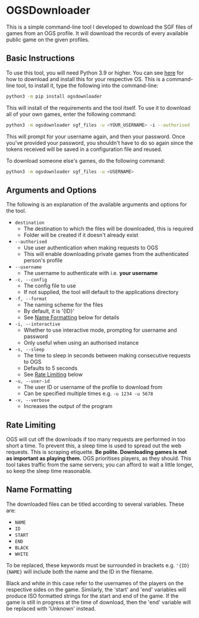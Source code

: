 # OGSDownloader

This is a simple command-line tool I developed to download the SGF files of games from an OGS profile. It will download the records of every available public game on the given profiles.

## Basic Instructions

To use this tool, you will need Python 3.9 or higher. You can see [here](https://www.python.org/downloads/) for how to download and install this for your respective OS. This is a command-line tool, to install it, type the following into the command-line:

```bash
python3 -m pip install ogsdownloader
```

This will install of the requirements and the tool itself. To use it to download all of your own games, enter the following command:

```bash
python3 -m ogsdownloader sgf_files -u <YOUR_USERNAME> -i --authorised
```

This will prompt for your username again, and then your password. Once you've provided your password, you shouldn't have to do so again since the tokens received will be saved in a configuration file and reused.

To download someone else's games, do the following command:

```bash
python3 -m ogsdownloader sgf_files -u <USERNAME>
```

## Arguments and Options

The following is an explanation of the available arguments and options for the tool.

- `destination`
    - The destination to which the files will be downloaded, this is required
    - Folder will be created if it doesn't already exist
- `--authorised`
    - Use user authentication when making requests to OGS
    - This will enable downloading private games from the authenticated person's profile
- `--username`
    - The username to authenticate with i.e. **your username**
- `-c, --config`
    - The config file to use
    - If not supplied, the tool will default to the applications directory
- `-f, --format`
    - The naming scheme for the files
    - By default, it is '{ID}'
    - See [Name Formatting](#name-formatting) below for details
- `-i, --interactive`
    - Whether to use interactive mode, prompting for username and password
    - Only useful when using an authorised instance
- `-s, --sleep`
    - The time to sleep in seconds between making consecutive requests to OGS
    - Defaults to 5 seconds
    - See [Rate Limiting](#rate-limiting) below
- `-u, --user-id`
    - The user ID or username of the profile to download from
    - Can be specified multiple times e.g. `-u 1234 -u 5678`
- `-v, --verbose`
    - Increases the output of the program

## Rate Limiting

OGS will cut off the downloads if too many requests are performed in too short a time. To prevent this, a sleep time is used to spread out the web requests. This is scraping etiquette. **Be polite. Downloading games is not as important as playing them.** OGS prioritises players, as they should. This tool takes traffic from the same servers; you can afford to wait a little longer, so keep the sleep time reasonable.

## Name Formatting

The downloaded files can be titled according to several variables. These are:

- `NAME`
- `ID`
- `START`
- `END`
- `BLACK`
- `WHITE`

To be replaced, these keywords must be surrounded in brackets e.g. `'{ID} {NAME}` will include both the name and the ID in the filename.

Black and white in this case refer to the usernames of the players on the respective sides on the game. Similarly, the 'start' and 'end' variables will produce ISO formatted strings for the start and end of the game. If the game is still in progress at the time of download, then the 'end' variable will be replaced with 'Unknown' instead.
